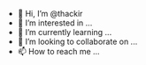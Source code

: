 - 👋 Hi, I’m @thackir
- 👀 I’m interested in ...
- 🌱 I’m currently learning ...
- 💞️ I’m looking to collaborate on ...
- 📫 How to reach me ...

<!---
thackir/thackir is a ✨ special ✨ repository because its `README.md` (this file) appears on your GitHub profile.
You can click the Preview link to take a look at your changes.
--->
